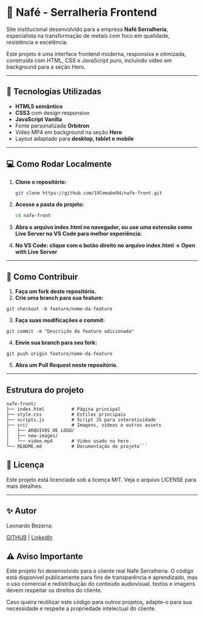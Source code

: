 # 🔧 Nafé - Serralheria Frontend

Site institucional desenvolvido para a empresa **Nafé Serralheria**, especialista na transformação de metais com foco em qualidade, resistência e excelência.

Este projeto é uma interface frontend moderna, responsiva e otimizada, construída com HTML, CSS e JavaScript puro, incluindo vídeo em background para a seção Hero.

---

## 🚀 Tecnologias Utilizadas

- **HTML5 semântico**
- **CSS3** com design responsivo
- **JavaScript Vanilla**
- Fonte personalizada **Orbitron**
- Vídeo MP4 em background na seção **Hero**
- Layout adaptado para **desktop, tablet e mobile**

---

## 💻 Como Rodar Localmente

1. **Clone o repositório:**

   ```bash
   git clone https://github.com/19lemabe94/nafe-front.git
2. **Acesse a pasta do projeto:**
    ```bash
    cd nafe-front

3. **Abra o arquivo index.html no navegador, ou use uma extensão como Live Server no VS Code para melhor experiência:**

4. **No VS Code: clique com o botão direito no arquivo index.html → Open with Live Server**

---

## 🤝 Como Contribuir
1. **Faça um fork deste repositório.**
2. **Crie uma branch para sua feature:**
```
git checkout -b feature/nome-da-feature
```
3. **Faça suas modificações e commit:**
```
git commit -m "Descrição da feature adicionada"
```
4. **Envie sua branch para seu fork:**
```
git push origin feature/nome-da-feature
```
5. **Abra um Pull Request neste repositório.**



---

## Estrutura do projeto

```
nafe-front/
├── index.html          # Página principal
├── style.css           # Estilos principais
├── scripts.js          # Script JS para interatividade
├── src/                # Imagens, vídeos e outros assets
│   ├── ARQUIVOS DE LOGO/
│   ├── new-images/
│   └── video.mp4       # Vídeo usado no hero
└── README.md           # Documentação do projeto```
```
## 📜 Licença
Este projeto está licenciado sob a licença MIT.
Veja o arquivo LICENSE para mais detalhes.

---

## ✨ Autor
Leonardo Bezerra:

[GITHUB](https://github.com/19lemabe94) | [LinkedIn](https://www.linkedin.com/in/leonardo-bezerra-98b05a307/)


## ⚠️ Aviso Importante
Este projeto foi desenvolvido para o cliente real Nafé Serralheria. O código está disponível publicamente para fins de transparência e aprendizado, mas o uso comercial e redistribuição do conteúdo audiovisual, textos e imagens devem respeitar os direitos do cliente.

Caso queira reutilizar este código para outros projetos, adapte-o para sua necessidade e respeite a propriedade intelectual do cliente.